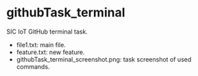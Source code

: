 # githubTask_terminal
SIC IoT GitHub terminal task.
* file1.txt: main file.
* feature.txt: new feature.
* githubTask_terminal_screenshot.png: task screenshot of used commands.
